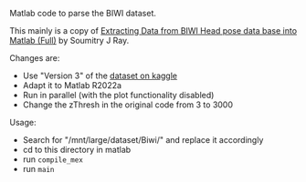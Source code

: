 Matlab code to parse the BIWI dataset.

This mainly is a copy of [Extracting Data from BIWI Head pose data base into Matlab (Full)](https://www.mathworks.com/matlabcentral/fileexchange/38219-extracting-data-from-biwi-head-pose-data-base-into-matlab-full)
by Soumitry J Ray.

Changes are:

- Use "Version 3" of the [dataset on kaggle](https://www.kaggle.com/datasets/kmader/biwi-kinect-head-pose-database)
- Adapt it to Matlab R2022a
- Run in parallel (with the plot functionality disabled)
- Change the zThresh in the original code from 3 to 3000

Usage:

- Search for "/mnt/large/dataset/Biwi/" and replace it accordingly
- cd to this directory in matlab
- run `compile_mex`
- run `main`